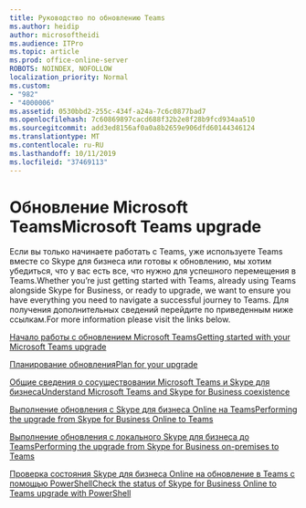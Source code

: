 ```yaml
---
title: Руководство по обновлению Teams
ms.author: heidip
author: microsoftheidi
ms.audience: ITPro
ms.topic: article
ms.prod: office-online-server
ROBOTS: NOINDEX, NOFOLLOW
localization_priority: Normal
ms.custom:
- "982"
- "4000006"
ms.assetid: 0530bbd2-255c-434f-a24a-7c6c0877bad7
ms.openlocfilehash: 7c60869897cacd688f32b2e8f28b9fcd934aa510
ms.sourcegitcommit: add3ed8156af0a0a8b2659e906dfd60144346124
ms.translationtype: MT
ms.contentlocale: ru-RU
ms.lasthandoff: 10/11/2019
ms.locfileid: "37469113"
---
```

# <a name="microsoft-teams-upgrade"></a><span data-ttu-id="3c0f7-102">Обновление Microsoft Teams</span><span class="sxs-lookup"><span data-stu-id="3c0f7-102">Microsoft Teams upgrade</span></span>

<span data-ttu-id="3c0f7-103">Если вы только начинаете работать с Teams, уже используете Teams вместе со Skype для бизнеса или готовы к обновлению, мы хотим убедиться, что у вас есть все, что нужно для успешного перемещения в Teams.</span><span class="sxs-lookup"><span data-stu-id="3c0f7-103">Whether you’re just getting started with Teams, already using Teams alongside Skype for Business, or ready to upgrade, we want to ensure you have everything you need to navigate a successful journey to Teams.</span></span> <span data-ttu-id="3c0f7-104">Для получения дополнительных сведений перейдите по приведенным ниже ссылкам.</span><span class="sxs-lookup"><span data-stu-id="3c0f7-104">For more information please visit the links below.</span></span>

[<span data-ttu-id="3c0f7-105">Начало работы с обновлением Microsoft Teams</span><span class="sxs-lookup"><span data-stu-id="3c0f7-105">Getting started with your Microsoft Teams upgrade</span></span>](https://docs.microsoft.com/MicrosoftTeams/upgrade-start-here)

[<span data-ttu-id="3c0f7-106">Планирование обновления</span><span class="sxs-lookup"><span data-stu-id="3c0f7-106">Plan for your upgrade</span></span>](https://docs.microsoft.com/MicrosoftTeams/upgrade-plan-journey)

[<span data-ttu-id="3c0f7-107">Общие сведения о сосуществовании Microsoft Teams и Skype для бизнеса</span><span class="sxs-lookup"><span data-stu-id="3c0f7-107">Understand Microsoft Teams and Skype for Business coexistence</span></span>](https://docs.microsoft.com/MicrosoftTeams/teams-and-skypeforbusiness-coexistence-and-interoperability)

[<span data-ttu-id="3c0f7-108">Выполнение обновления с Skype для бизнеса Online на Teams</span><span class="sxs-lookup"><span data-stu-id="3c0f7-108">Performing the upgrade from Skype for Business Online to Teams</span></span>](https://docs.microsoft.com/MicrosoftTeams/upgrade-to-teams-execute-skypeforbusinessonline)

[<span data-ttu-id="3c0f7-109">Выполнение обновления с локального Skype для бизнеса до Teams</span><span class="sxs-lookup"><span data-stu-id="3c0f7-109">Performing the upgrade from Skype for Business on-premises to Teams</span></span>](https://docs.microsoft.com/MicrosoftTeams/upgrade-to-teams-execute-skypeforbusinesshybridonprem)
 
[<span data-ttu-id="3c0f7-110">Проверка состояния Skype для бизнеса Online на обновление в Teams с помощью PowerShell</span><span class="sxs-lookup"><span data-stu-id="3c0f7-110">Check the status of Skype for Business Online to Teams upgrade with PowerShell</span></span>](https://docs.microsoft.com/en-us/powershell/module/skype/get-csteamsupgradestatus?view=skype-ps)